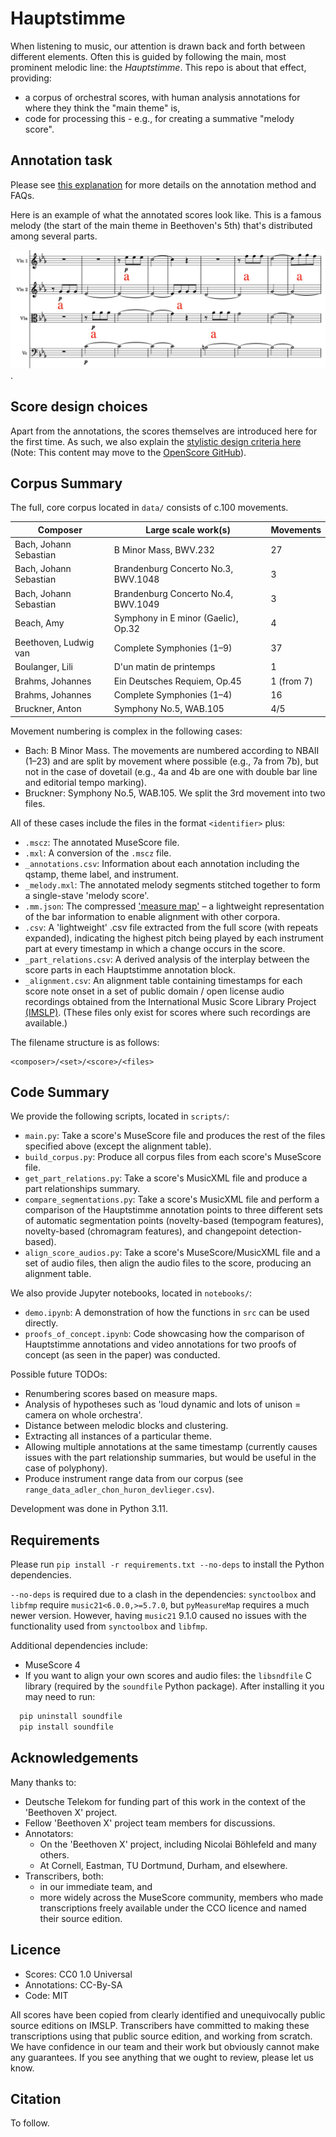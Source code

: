 # Hauptstimme

When listening to music, our attention is drawn back and forth between different elements.
Often this is guided by following the main, most prominent melodic line: the _Hauptstimme_.
This repo is about that effect, providing:
- a corpus of orchestral scores, with human analysis annotations for where they think the "main theme" is,
- code for processing this - e.g., for creating a summative "melody score".


## Annotation task

Please see [this explanation](docs/annotation.md)
for more details on the annotation method and FAQs.

Here is an example of what the annotated scores look like.
This is a famous melody (the start of the main theme in Beethoven's 5th)
that's distributed among several parts.

![Annotated score extract](docs/hauptstimme_extract.png).


## Score design choices

Apart from the annotations, the scores themselves are introduced here for the first time.
As such, we also explain the [stylistic design criteria here](docs/score_design.md)
(Note: This content may move to the [OpenScore GitHub](https://github.com/openscore)).


## Corpus Summary

The full, core corpus located in `data/` consists of c.100 movements.

|Composer|Large scale work(s)|Movements|
|---|---|---|
|Bach, Johann Sebastian|B Minor Mass, BWV.232|27|
|Bach, Johann Sebastian|Brandenburg Concerto No.3, BWV.1048|3|
|Bach, Johann Sebastian|Brandenburg Concerto No.4, BWV.1049|3|
|Beach, Amy|Symphony in E minor (Gaelic), Op.32|4|
|Beethoven, Ludwig van|Complete Symphonies (1–9)|37|
|Boulanger, Lili|D'un matin de printemps|1|
|Brahms, Johannes|Ein Deutsches Requiem, Op.45|1 (from 7)|
|Brahms, Johannes|Complete Symphonies (1–4)|16|
|Bruckner, Anton|Symphony No.5, WAB.105|4/5|

Movement numbering is complex in the following cases:
- Bach: B Minor Mass. The movements are numbered according to NBAII (1–23) and are split by movement where possible (e.g., 7a from 7b), but not in the case of dovetail (e.g., 4a and 4b are one with double bar line and editorial tempo marking).
- Bruckner: Symphony No.5, WAB.105. We split the 3rd movement into two files.

All of these cases include the files in the format `<identifier>` plus:
- `.mscz`: The annotated MuseScore file.
- `.mxl`: A conversion of the `.mscz` file.
- `_annotations.csv`: Information about each annotation including the qstamp, theme label, and instrument.
- `_melody.mxl`: The annotated melody segments stitched together to form a single-stave 'melody score'.
- `.mm.json`: The compressed ['measure map'](https://dl.acm.org/doi/10.1145/3625135.3625136) – a lightweight representation of the bar information to enable alignment with other corpora.
- `.csv`: A 'lightweight' .csv file extracted from the full score (with repeats expanded), indicating the highest pitch being played by each instrument part at every timestamp in which a change occurs in the score.
- `_part_relations.csv`: A derived analysis of the interplay between the score parts in each Hauptstimme annotation block.
- `_alignment.csv`: An alignment table containing timestamps for each score note onset in a set of public domain / open license audio recordings obtained from the International Music Score Library Project [(IMSLP)](https://imslp.org). (These files only exist for scores where such recordings are available.)

The filename structure is as follows:
```
<composer>/<set>/<score>/<files>
```


## Code Summary

We provide the following scripts, located in `scripts/`:
- `main.py`: Take a score's MuseScore file and produces the rest of the files specified above (except the alignment table).
- `build_corpus.py`: Produce all corpus files from each score's MuseScore file.
- `get_part_relations.py`: Take a score's MusicXML file and produce a part relationships summary.
- `compare_segmentations.py`: Take a score's MusicXML file and perform a comparison of the Hauptstimme annotation points to three different sets of automatic segmentation points (novelty-based (tempogram features), novelty-based (chromagram features), and changepoint detection-based).
- `align_score_audios.py`: Take a score's MuseScore/MusicXML file and a set of audio files, then align the audio files to the score, producing an alignment table.

We also provide Jupyter notebooks, located in `notebooks/`:
- `demo.ipynb`: A demonstration of how the functions in `src` can be used directly.
- `proofs_of_concept.ipynb`: Code showcasing how the comparison of Hauptstimme annotations and video annotations for two proofs of concept (as seen in the paper) was conducted.

Possible future TODOs:
- Renumbering scores based on measure maps.
- Analysis of hypotheses such as 'loud dynamic and lots of unison = camera on whole orchestra'.
- Distance between melodic blocks and clustering.
- Extracting all instances of a particular theme.
- Allowing multiple annotations at the same timestamp (currently causes issues with the part relationship summaries, but would be useful in the case of polyphony).
- Produce instrument range data from our corpus (see `range_data_adler_chon_huron_devlieger.csv`).

Development was done in Python 3.11. 


## Requirements

Please run `pip install -r requirements.txt --no-deps` to install the Python dependencies. 

`--no-deps` is required due to a clash in the dependencies: `synctoolbox` and `libfmp` require `music21<6.0.0,>=5.7.0`, but `pyMeasureMap` requires a much newer version. However, having `music21` 9.1.0 caused no issues with the functionality used from `synctoolbox` and `libfmp`.

Additional dependencies include:
- MuseScore 4
- If you want to align your own scores and audio files: the `libsndfile` C library (required by the `soundfile` Python package). After installing it you may need to run:
```bash
  pip uninstall soundfile
  pip install soundfile
```


## Acknowledgements

Many thanks to:
- Deutsche Telekom for funding part of this work in the context of the 'Beethoven X' project.
- Fellow 'Beethoven X' project team members for discussions.
- Annotators:
  - On the 'Beethoven X' project, including Nicolai Böhlefeld and many others.
  - At Cornell, Eastman, TU Dortmund, Durham, and elsewhere.
- Transcribers, both:
  - in our immediate team, and 
  - more widely across the MuseScore community, members who made transcriptions freely available under the CCO licence and named their source edition.


## Licence 

- Scores: CC0 1.0 Universal
- Annotations: CC-By-SA
- Code: MIT

All scores have been copied from clearly identified and unequivocally public source editions on IMSLP.
Transcribers have committed to making these transcriptions using that public source edition, and working from scratch.
We have confidence in our team and their work but obviously cannot make any guarantees.
If you see anything that we ought to review, please let us know.


## Citation

To follow.
